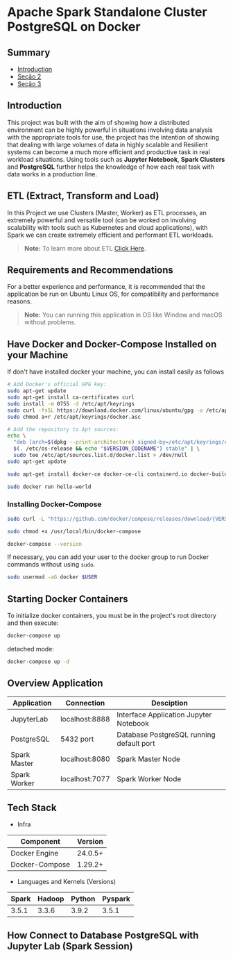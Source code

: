 # Apache Spark Standalone Cluster PostgreSQL on Docker

## Summary 

- [Introduction](#introduction)
- [Seção 2](#seção-2)
- [Seção 3](#seção-3)

## Introduction

This project was built with the aim of showing how a distributed environment can be highly powerful in situations involving data analysis with the appropriate tools for use, the project has the intention of showing that dealing with large volumes of data in highly scalable and Resilient systems can become a much more efficient and productive task in real workload situations. Using tools such as **Jupyter Notebook**, **Spark Clusters** and **PostgreSQL** further helps the knowledge of how each real task with data works in a production line.


## ETL (Extract, Transform and Load)

In this Project we use Clusters (Master, Worker) as ETL processes, an extremely powerful and versatile tool (can be worked on involving scalability with tools such as Kubernetes and cloud applications), with Spark we can create extremely efficient and performant ETL workloads.

> **Note:** To learn more about ETL [Click Here](https://www.oracle.com/ph/integration/what-is-etl/).


## Requirements and Recommendations

For a better experience and performance, it is recommended that the application be run on Ubuntu Linux OS, for compatibility and performance reasons.
>**Note:** You can running this application in OS like Window and macOS without problems.

## Have Docker and Docker-Compose Installed on your Machine 

If don't have installed docker your machine, you can install easily as follows

```bash
# Add Docker's official GPG key:
sudo apt-get update
sudo apt-get install ca-certificates curl
sudo install -m 0755 -d /etc/apt/keyrings
sudo curl -fsSL https://download.docker.com/linux/ubuntu/gpg -o /etc/apt/keyrings/docker.asc
sudo chmod a+r /etc/apt/keyrings/docker.asc

# Add the repository to Apt sources:
echo \
  "deb [arch=$(dpkg --print-architecture) signed-by=/etc/apt/keyrings/docker.asc] https://download.docker.com/linux/ubuntu \
  $(. /etc/os-release && echo "$VERSION_CODENAME") stable" | \
  sudo tee /etc/apt/sources.list.d/docker.list > /dev/null
sudo apt-get update
```
```bash
sudo apt-get install docker-ce docker-ce-cli containerd.io docker-buildx-plugin docker-compose-plugin
```

```bash
sudo docker run hello-world
```

### Installing Docker-Compose

```bash
sudo curl -L "https://github.com/docker/compose/releases/download/{VERSION}/docker-compose-$(uname -s)-$(uname -m)" -o /usr/local/bin/docker-compose
```

```bash
sudo chmod +x /usr/local/bin/docker-compose
```

```bash
docker-compose --version
```

If necessary, you can add your user to the docker group to run Docker commands without using `sudo`.

```bash
sudo usermod -aG docker $USER
```
## Starting Docker Containers

To initialize docker containers, you must be in the project's root directory and then execute:

```bash
docker-compose up
```

detached mode:

```bash
docker-compose up -d
```


## Overview Application 


| Application|Connection|Desciption|
|-------|-------|------|
| JupyterLab|localhost:8888|Interface Application Jupyter Notebook|
| PostgreSQL|5432 port|Database PostgreSQL running default port|
| Spark Master|localhost:8080|Spark Master Node|
|Spark Worker|localhost:7077|Spark Worker Node


## Tech Stack

- Infra

|Component|Version|
|---------|-------|
Docker Engine|24.0.5+|
Docker-Compose|1.29.2+|

- Languages and Kernels (Versions)

| Spark | Hadoop | Python | Pyspark |
|-------|--------|--------|---------|
| 3.5.1 | 3.3.6  | 3.9.2  |  3.5.1  |


## How Connect to Database PostgreSQL with Jupyter Lab (Spark Session)